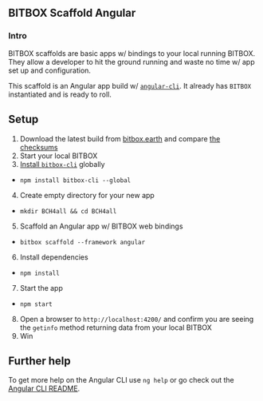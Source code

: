 ## BITBOX Scaffold Angular

### Intro

BITBOX scaffolds are basic apps w/ bindings to your local running BITBOX. They allow a developer to hit the ground running and waste no time w/ app set up and configuration.

This scaffold is an Angular app build w/ [`angular-cli`](https://cli.angular.io/). It already has `BITBOX` instantiated and is ready to roll.

## Setup

1. Download the latest build from [bitbox.earth](https://www.bitbox.earth/) and compare [the checksums](https://github.com/bigearth/keys-n-hashes)
2. Start your local BITBOX
3. [Install `bitbox-cli`](https://www.npmjs.com/package/bitbox-cli) globally
  * `npm install bitbox-cli --global`
4. Create empty directory for your new app
  * `mkdir BCH4all && cd BCH4all`
5. Scaffold an Angular app w/ BITBOX web bindings
  * `bitbox scaffold --framework angular`
6. Install dependencies
  * `npm install`
7. Start the app
  * `npm start`
8. Open a browser to `http://localhost:4200/` and confirm you are seeing the `getinfo` method returning data from your local BITBOX
9. Win

## Further help

To get more help on the Angular CLI use `ng help` or go check out the [Angular CLI README](https://github.com/angular/angular-cli/blob/master/README.md).
